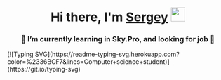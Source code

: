 <h1 align="center">Hi there, I'm <a href="https://vk.com/stsareg" target="_blank">Sergey</a> 
<img src="https://github.com/blackcater/blackcater/raw/main/images/Hi.gif" height="32"/></h1>

<h3 align="center"> 🌱 I’m currently learning in Sky.Pro, and looking for job 🌱 </h3>
[![Typing SVG](https://readme-typing-svg.herokuapp.com?color=%2336BCF7&lines=Computer+science+student)](https://git.io/typing-svg)
<!--
**Digital-Machinist/Digital-Machinist** is a ✨ _special_ ✨ repository because its `README.md` (this file) appears on your GitHub profile.

Here are some ideas to get you started:

- 🔭 I’m currently working on ...
- 🌱 I’m currently learning ...
- 👯 I’m looking to collaborate on ...
- 🤔 I’m looking for help with ...
- 💬 Ask me about ...
- 📫 How to reach me: ...
- 😄 Pronouns: ...
- ⚡ Fun fact: ...
-->
